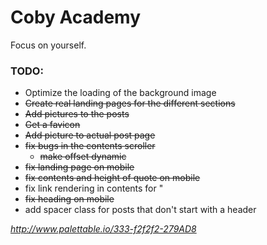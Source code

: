 # Coby Academy

Focus on yourself.

### TODO:

- Optimize the loading of the background image
- ~~Create real landing pages for the different sections~~
- ~~Add pictures to the posts~~
- ~~Get a favicon~~
- ~~Add picture to actual post page~~
- ~~fix bugs in the contents scroller~~
  - ~~make offset dynamic~~
- ~~fix landing page on mobile~~
- ~~fix contents and height of quote on mobile~~
- fix link rendering in contents for "
- ~~fix heading on mobile~~
- add spacer class for posts that don't start with a header

*http://www.palettable.io/333-f2f2f2-279AD8*

